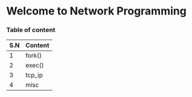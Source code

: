 # Welcome to Network Programming
### Table of content

| S.N | Content |
|-----|---------|
| 1   | fork()  |
| 2   | exec()  |
| 3   | tcp_ip  |
| 4   | misc    |
